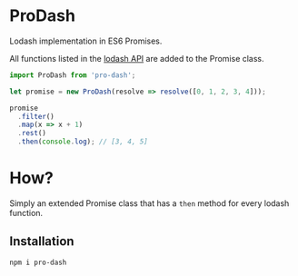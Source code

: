 ProDash
=======

Lodash implementation in ES6 Promises.

All functions listed in the [lodash API](https://lodash.com/docs) are added to the Promise class.

```js
import ProDash from 'pro-dash';

let promise = new ProDash(resolve => resolve([0, 1, 2, 3, 4]));

promise
  .filter()
  .map(x => x + 1)
  .rest()
  .then(console.log); // [3, 4, 5]
```

How?
====

Simply an extended Promise class that has a `then` method for every lodash function.

Installation
------------

```
npm i pro-dash
```
